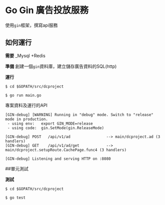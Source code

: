 # Go Gin 廣告投放服務
使用`gin`框架，撰寫api服務

## 如何運行

**需要**
_Mysql
+Redis

**準備**
創建一個`gin`資料庫，建立儲存廣告資料的SQL(http)

**運行**
````
$ cd $GOPATH/src/dcproject

$ go run main.go
````
專案資料及運行的API

````
[GIN-debug] [WARNING] Running in "debug" mode. Switch to "release" mode in production.
 - using env:   export GIN_MODE=release
 - using code:  gin.SetMode(gin.ReleaseMode)

[GIN-debug] POST   /api/v1/ad                --> main/dcproject.ad (3 handlers)
[GIN-debug] GET    /api/v1/ad/get            --> main/dcproject.setupRoute.CachePage.func4 (3 handlers)

[GIN-debug] Listening and serving HTTP on :8080
````

##單元測試

**測試**
````
$ cd $GOPATH/src/dcproject

$ go test
````


